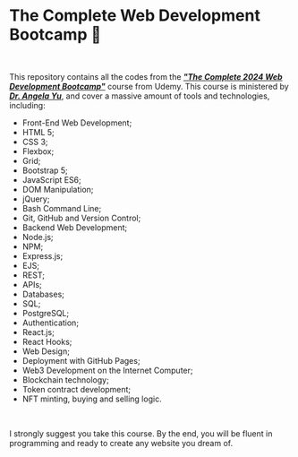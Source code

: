 # The Complete Web Development Bootcamp 🚀

<br />

This repository contains all the codes from the ***["The Complete 2024 Web Development Bootcamp"](https://www.udemy.com/course/the-complete-web-development-bootcamp/)*** course from Udemy. This course is ministered by ***[Dr. Angela Yu](https://www.linkedin.com/in/angela-yu1/)***, and cover a massive amount of tools and technologies, including:

<be />

- Front-End Web Development;
- HTML 5;
- CSS 3;
- Flexbox;
- Grid;
- Bootstrap 5;
- JavaScript ES6;
- DOM Manipulation;
- jQuery;
- Bash Command Line;
- Git, GitHub and Version Control;
- Backend Web Development;
- Node.js;
- NPM;
- Express.js;
- EJS;
- REST;
- APIs;
- Databases;
- SQL;
- PostgreSQL;
- Authentication;
- React.js;
- React Hooks;
- Web Design;
- Deployment with GitHub Pages;
- Web3 Development on the Internet Computer;
- Blockchain technology;
- Token contract development;
- NFT minting, buying and selling logic.

<br>

I strongly suggest you take this course. By the end, you will be fluent in programming and ready to create any website you dream of.
